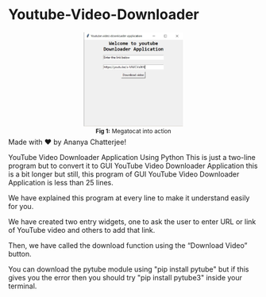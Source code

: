 # Youtube-Video-Downloader
<div align="center">
<img src="https://github.com/Ananya-0306/Youtube-Video-Downloader/blob/main/jhvasjahjjw.jpg" width="200"><br>
<sup><strong>Fig 1:</strong> Megatocat into action</sup>
</div>
Made with ❤ by Ananya Chatterjee!

YouTube Video Downloader Application Using Python
This is just a two-line program but to convert it to GUI YouTube Video Downloader Application this is a bit longer but still, this program of GUI YouTube Video Downloader Application is less than 25 lines.

We have explained this program at every line to make it understand easily for you.

We have created two entry widgets, one to ask the user to enter URL or link of YouTube video and others to add that link.

Then, we have called the download function using the “Download Video” button.

You can download the pytube module using
"pip install pytube" 
but if this gives you the error then you should try
"pip install pytube3"
inside your terminal.
